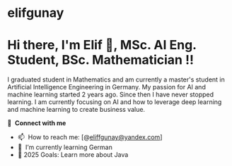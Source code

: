 # elifgunay
# Hi there, I'm Elif 👋, MSc. AI Eng. Student,  BSc. Mathematician !!

I graduated student in Mathematics and am currently a master's student in Artificial Intelligence Engineering  in Germany. My passion for AI and machine learning started 2 years ago. Since then I have never stopped learning. I am currently focusing on AI and how to leverage deep learning and machine learning to create business value.

🔗 &nbsp;**Connect with me**
- 📫 &nbsp;How to reach me: [@eliffgunay@yandex.com]
- 🌱 &nbsp;I’m currently learning German
- 🥅 2025 Goals: Learn more about Java
